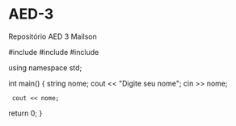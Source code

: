 # AED-3
Repositório AED 3 Mailson
  
  #include<iostream>
#include<fstream>
#include<locale>

using namespace std;

int main()
{
  string nome;
    cout << "Digite seu nome";
    cin >> nome;
    
     cout << nome;
return 0;
}
